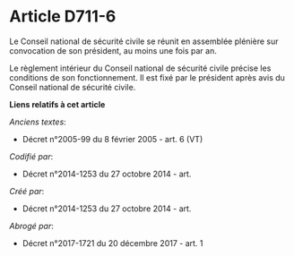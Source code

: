 # Article D711-6

Le Conseil national de sécurité civile se réunit en assemblée plénière sur convocation de son président, au moins une fois
par an.

Le règlement intérieur du Conseil national de sécurité civile précise les conditions de son fonctionnement. Il est fixé par
le président après avis du Conseil national de sécurité civile.

**Liens relatifs à cet article**

_Anciens textes_:

  - Décret n°2005-99 du 8 février 2005 - art. 6 (VT)

_Codifié par_:

  - Décret n°2014-1253 du 27 octobre 2014 - art.

_Créé par_:

  - Décret n°2014-1253 du 27 octobre 2014 - art.

_Abrogé par_:

  - Décret n°2017-1721 du 20 décembre 2017 - art. 1
